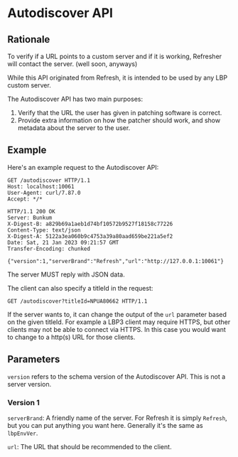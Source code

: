 # Autodiscover API

## Rationale

To verify if a URL points to a custom server and if it is working, Refresher will contact the server. (well soon, anyways)

While this API originated from Refresh, it is intended to be used by any LBP custom server.

The Autodiscover API has two main purposes:

1. Verify that the URL the user has given in patching software is correct.
2. Provide extra information on how the patcher should work, and show metadata about the server to the user.

## Example

Here's an example request to the Autodiscover API:

```http
GET /autodiscover HTTP/1.1
Host: localhost:10061
User-Agent: curl/7.87.0
Accept: */*

HTTP/1.1 200 OK
Server: Bunkum
X-Digest-B: a829b69a1aeb1d74bf10572b9527f18158c77226
Content-Type: text/json
X-Digest-A: 5122a3ea060b9c4753a39a80aad659be221a5ef2
Date: Sat, 21 Jan 2023 09:21:57 GMT
Transfer-Encoding: chunked

{"version":1,"serverBrand":"Refresh","url":"http://127.0.0.1:10061"}
```

The server MUST reply with JSON data.

The client can also specify a titleId in the request:

`GET /autodiscover?titleId=NPUA80662 HTTP/1.1`

If the server wants to, it can change the output of the `url` parameter based on the given titleId. For example a LBP3 client may require HTTPS, but other clients may not be able to connect via HTTPS. In this case you would want to change to a http(s) URL for those clients.

## Parameters
`version` refers to the schema version of the Autodiscover API. This is not a server version.

### Version 1
`serverBrand`: A friendly name of the server. For Refresh it is simply `Refresh`, but you can put anything you want here. Generally it's the same as `lbpEnvVer`.

`url`: The URL that should be recommended to the client.